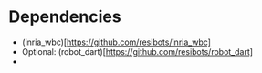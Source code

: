 # Dependencies
- (inria_wbc)[https://github.com/resibots/inria_wbc]
- Optional: (robot_dart)[https://github.com/resibots/robot_dart]
- 
